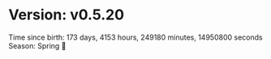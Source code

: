 # Version: v0.5.20
Time since birth: 173 days, 4153 hours, 249180 minutes, 14950800 seconds
Season: Spring 🌸
